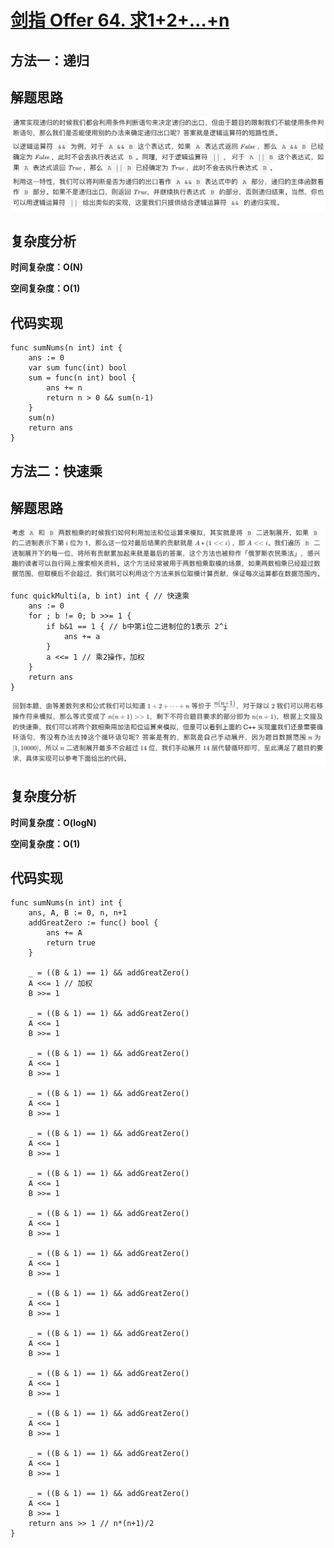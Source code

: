 # [剑指 Offer 64. 求1+2+…+n](https://leetcode-cn.com/problems/qiu-12n-lcof/)

## 方法一：递归

## 解题思路

![CDC51B8C-6A20-4BB9-BF67-B56EADDBC4F6](images/CDC51B8C-6A20-4BB9-BF67-B56EADDBC4F6.png)

## 复杂度分析

**时间复杂度：O(N)**

**空间复杂度：O(1)** 

## 代码实现

```golang
func sumNums(n int) int {
	ans := 0
	var sum func(int) bool
	sum = func(n int) bool {
		ans += n
		return n > 0 && sum(n-1)
	}
	sum(n)
	return ans
}
```

## 方法二：快速乘

## 解题思路

![88570764-71B1-482A-8F0E-E1C0CAB64A06](images/88570764-71B1-482A-8F0E-E1C0CAB64A06.png)

```golang
func quickMulti(a, b int) int { // 快速乘
	ans := 0
	for ; b != 0; b >>= 1 {
		if b&1 == 1 { // b中第i位二进制位的1表示 2^i
			ans += a
		}
		a <<= 1 // 乘2操作，加权
	}
	return ans
}
```

![5C8E84D8-BF00-42FE-86E3-8336137D7C20](images/5C8E84D8-BF00-42FE-86E3-8336137D7C20.png)

## 复杂度分析

**时间复杂度：O(logN)**

**空间复杂度：O(1)** 

## 代码实现

```golang
func sumNums(n int) int {
	ans, A, B := 0, n, n+1
	addGreatZero := func() bool {
		ans += A
		return true
	}

	_ = ((B & 1) == 1) && addGreatZero()
	A <<= 1 // 加权
	B >>= 1

	_ = ((B & 1) == 1) && addGreatZero()
	A <<= 1
	B >>= 1

	_ = ((B & 1) == 1) && addGreatZero()
	A <<= 1
	B >>= 1

	_ = ((B & 1) == 1) && addGreatZero()
	A <<= 1
	B >>= 1

	_ = ((B & 1) == 1) && addGreatZero()
	A <<= 1
	B >>= 1

	_ = ((B & 1) == 1) && addGreatZero()
	A <<= 1
	B >>= 1

	_ = ((B & 1) == 1) && addGreatZero()
	A <<= 1
	B >>= 1

	_ = ((B & 1) == 1) && addGreatZero()
	A <<= 1
	B >>= 1

	_ = ((B & 1) == 1) && addGreatZero()
	A <<= 1
	B >>= 1

	_ = ((B & 1) == 1) && addGreatZero()
	A <<= 1
	B >>= 1

	_ = ((B & 1) == 1) && addGreatZero()
	A <<= 1
	B >>= 1

	_ = ((B & 1) == 1) && addGreatZero()
	A <<= 1
	B >>= 1

	_ = ((B & 1) == 1) && addGreatZero()
	A <<= 1
	B >>= 1

	_ = ((B & 1) == 1) && addGreatZero()
	A <<= 1
	B >>= 1
	return ans >> 1 // n*(n+1)/2
}
```

